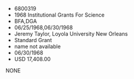* 6800319
* 1968 Institutional Grants For Science
* BFA,DGA
* 06/25/1968,06/30/1968
* Jeremy Taylor, Loyola University New Orleans
* Standard Grant
*   name not available
* 06/30/1968
* USD 17,408.00

NONE
